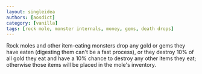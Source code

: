 ```yaml
---
layout: singleidea
authors: [aosdict]
category: [vanilla]
tags: [rock mole, monster internals, money, gems, death drops]
---
```

Rock moles and other item-eating monsters drop any gold or gems they have eaten (digesting them can't be a fast process), or they destroy 10% of all gold they eat and have a 10% chance to destroy any other items they eat; otherwise those items will be placed in the mole's inventory.
